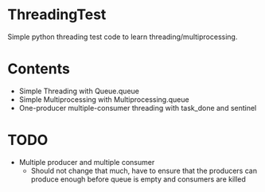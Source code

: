 # ThreadingTest
Simple python threading test code to learn threading/multiprocessing.

# Contents
- Simple Threading with Queue.queue
- Simple Multiprocessing with Multiprocessing.queue
- One-producer multiple-consumer threading with task_done and sentinel
  
# TODO
- Multiple producer and multiple consumer
  - Should not change that much, have to ensure that the producers can produce enough before queue is empty and consumers are killed

